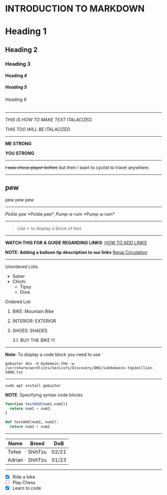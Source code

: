 # INTRODUCTION TO MARKDOWN

<!-- HEADINGS  -->
# Heading 1
## Heading 2
### Heading 3
#### Heading 4
##### Heading 5
###### Heading 6

---
<!--  Italics -->
_THIS IS HOW TO MAKE TEXT ITALACIZED._

*THIS TOO WILL BE ITALACIZED.*

---
<!--  Strong  -->

**ME STRONG**

__YOU STRONG__

---
<!--  Strike through  -->
~~I was chess player before~~ but then I want to cyclist to travel anywhere.

---

<!--  HORIZONTAL LINE --->
pew 
---
pew pew pew 
___

<!--  Escape Character Rule with Backslash  -->
*Pickle pee* \*Pickle pee*, *Pump-a-rum* \*Pump-a-rum*

--- 

<!--  Blockquote Rule -->
> Use \> to display a block of text

---
<!--  Links  -->

**WATCH THIS FOR A GUIDE REGARDING LINKS**:
[HOW TO ADD LINKS](https://www.youtube.com/watch?v=9czg4DSaRTM&list=PLHztOObXYCYGL2DNt5yVzeTyyyohG50tv&index=9)

__NOTE: Adding a balloon tip description to our links__
[Renai Circulation](https://www.youtube.com/watch?v=RQmEERvqq70/ "Everybody's Circulation")

---
<!--  Unordered Lists -->

Unordered Lists
* Sober
* Chichi
  * Tipsy
  * Dixie

<!--  Ordered Lists -->

Ordered List
1. BIKE: Mountain Bike
2. INTERIOR: EXTERIOR
3. SHOES: SHADES

    3.1. BUY THE BIKE !!!

---

<!-- Code Block -->

**Note**: To display a code block you need to use \`

`gobuster dns -d mydomain.thm -w /usr/share/wordlists/SecLists/Discovery/DNS/subdomains-top1million-5000.txt`

---

<!-- GitHub Flavor Set of Code Block -->

```install gobuster
sudo apt install gobuster
```

**NOTE**: Specifying syntax code blocks

```javascript
function testAdd(num1,num2){
  return num1 + num2;
}
```

```python
def testAdd(num1, num2):
  return num1 + num2
```

---

<!-- Table Rules -->
|  Name  |  Breed  |  DoB  |
|--------|---------|-------|
| Tofee  | ShihTzu | 02/21 |
| Adrian | ShihTzu | 01/23 |

---

<!-- Task Lists -->
* [x] Ride a bike
* [ ] Play Chess
* [x] Learn to code
